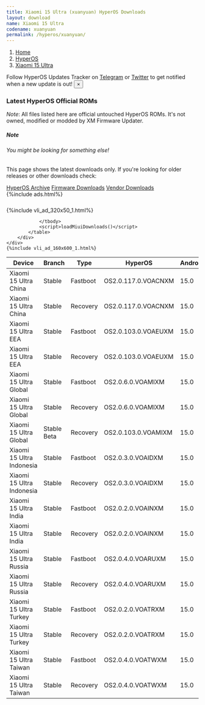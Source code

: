 ```yaml
---
title: Xiaomi 15 Ultra (xuanyuan) HyperOS Downloads
layout: download
name: Xiaomi 15 Ultra
codename: xuanyuan
permalink: /hyperos/xuanyuan/
---
```

<nav aria-label="breadcrumb">
    <ol class="breadcrumb">
        <li class="breadcrumb-item"><a href="/">Home</a></li>
        <li class="breadcrumb-item"><a href="/hyperos/">HyperOS</a></li>
        <li class="breadcrumb-item active" aria-current="page"><a href="/hyperos/xuanyuan/">Xiaomi 15 Ultra</a></li>
    </ol>
</nav>
<div class="alert alert-primary alert-dismissible fade show" role="alert">
    Follow HyperOS Updates Tracker on <a href="https://t.me/MIUIUpdatesTracker" class="alert-link">Telegram</a>
     or <a href="https://twitter.com/MiFwUpdater" class="alert-link">Twitter</a> to get notified when a new update is out!
    <button type="button" class="close" data-dismiss="alert" aria-label="Close">
        <span aria-hidden="true">&times;</span>
    </button>
</div>

### Latest HyperOS Official ROMs
*Note*: All files listed here are official untouched HyperOS ROMs. It's not owned, modified or modded by XM Firmware Updater.
<div class="card">
  <div class="card-body">
    <h5 class="card-title">Note</h5>
    <h6 class="card-subtitle mb-2 text-muted">You might be looking for something else!</h6>
    <p class="card-text">This page shows the latest downloads only.
     If you're looking for older releases or other downloads check:</p>
    <a href="/archive/hyperos/xuanyuan/" class="card-link">HyperOS Archive</a>
    <a href="/firmware/xuanyuan/" class="card-link">Firmware Downloads</a>
    <a href="/vendor/xuanyuan/" class="card-link">Vendor Downloads</a>
  </div>
</div>
{%include ads.html%}
<div class="row justify-content-center">
    <div class="col-10">
        <div class="table-responsive-md" style="margin-top: 25px;">
            {%include vli_ad_320x50_1.html%}
            <table id="miui" class="display dt-responsive nowrap compact table table-striped table-hover table-sm">
                <thead class="thead-dark">
                    <tr>
                        <th data-ref="device">Device</th>
                        <th data-ref="branch">Branch</th>
                        <th data-ref="type">Type</th>
                        <th data-ref="miui">HyperOS</th>
                        <th data-ref="android">Android</th>
                        <th data-ref="size">Size</th>
                        <th data-ref="size">Date</th>
                        <th data-ref="link">Link</th>
                    </tr>
                </thead>
                <tbody>
                <tr><td>Xiaomi 15 Ultra China</td><td>Stable</td><td>Fastboot</td><td>OS2.0.117.0.VOACNXM</td><td>15.0</td><td>11.5 GB</td><td>2025-04-10</td><td><a href="/hyperos/xuanyuan/stable/OS2.0.117.0.VOACNXM/">Download</a></td></tr>
<tr><td>Xiaomi 15 Ultra China</td><td>Stable</td><td>Recovery</td><td>OS2.0.117.0.VOACNXM</td><td>15.0</td><td>9.1 GB</td><td>2025-04-04</td><td><a href="/hyperos/xuanyuan/stable/OS2.0.117.0.VOACNXM/">Download</a></td></tr>
<tr><td>Xiaomi 15 Ultra EEA</td><td>Stable</td><td>Fastboot</td><td>OS2.0.103.0.VOAEUXM</td><td>15.0</td><td>10.2 GB</td><td>2025-04-07</td><td><a href="/hyperos/xuanyuan/stable/OS2.0.103.0.VOAEUXM/">Download</a></td></tr>
<tr><td>Xiaomi 15 Ultra EEA</td><td>Stable</td><td>Recovery</td><td>OS2.0.103.0.VOAEUXM</td><td>15.0</td><td>8.4 GB</td><td>2025-03-25</td><td><a href="/hyperos/xuanyuan/stable/OS2.0.103.0.VOAEUXM/">Download</a></td></tr>
<tr><td>Xiaomi 15 Ultra Global</td><td>Stable</td><td>Fastboot</td><td>OS2.0.6.0.VOAMIXM</td><td>15.0</td><td>10.8 GB</td><td>2025-02-18</td><td><a href="/hyperos/xuanyuan/stable/OS2.0.6.0.VOAMIXM/">Download</a></td></tr>
<tr><td>Xiaomi 15 Ultra Global</td><td>Stable</td><td>Recovery</td><td>OS2.0.6.0.VOAMIXM</td><td>15.0</td><td>8.3 GB</td><td>2025-03-02</td><td><a href="/hyperos/xuanyuan/stable/OS2.0.6.0.VOAMIXM/">Download</a></td></tr>
<tr><td>Xiaomi 15 Ultra Global</td><td>Stable Beta</td><td>Recovery</td><td>OS2.0.103.0.VOAMIXM</td><td>15.0</td><td>8.3 GB</td><td>2025-04-08</td><td><a href="/hyperos/xuanyuan/stable beta/OS2.0.103.0.VOAMIXM/">Download</a></td></tr>
<tr><td>Xiaomi 15 Ultra Indonesia</td><td>Stable</td><td>Fastboot</td><td>OS2.0.3.0.VOAIDXM</td><td>15.0</td><td>10.2 GB</td><td>2025-02-19</td><td><a href="/hyperos/xuanyuan/stable/OS2.0.3.0.VOAIDXM/">Download</a></td></tr>
<tr><td>Xiaomi 15 Ultra Indonesia</td><td>Stable</td><td>Recovery</td><td>OS2.0.3.0.VOAIDXM</td><td>15.0</td><td>8.3 GB</td><td>2025-03-04</td><td><a href="/hyperos/xuanyuan/stable/OS2.0.3.0.VOAIDXM/">Download</a></td></tr>
<tr><td>Xiaomi 15 Ultra India</td><td>Stable</td><td>Fastboot</td><td>OS2.0.2.0.VOAINXM</td><td>15.0</td><td>8.9 GB</td><td>2025-02-19</td><td><a href="/hyperos/xuanyuan/stable/OS2.0.2.0.VOAINXM/">Download</a></td></tr>
<tr><td>Xiaomi 15 Ultra India</td><td>Stable</td><td>Recovery</td><td>OS2.0.2.0.VOAINXM</td><td>15.0</td><td>8.1 GB</td><td>2025-03-21</td><td><a href="/hyperos/xuanyuan/stable/OS2.0.2.0.VOAINXM/">Download</a></td></tr>
<tr><td>Xiaomi 15 Ultra Russia</td><td>Stable</td><td>Fastboot</td><td>OS2.0.4.0.VOARUXM</td><td>15.0</td><td>10.6 GB</td><td>2025-02-19</td><td><a href="/hyperos/xuanyuan/stable/OS2.0.4.0.VOARUXM/">Download</a></td></tr>
<tr><td>Xiaomi 15 Ultra Russia</td><td>Stable</td><td>Recovery</td><td>OS2.0.4.0.VOARUXM</td><td>15.0</td><td>8.2 GB</td><td>2025-03-06</td><td><a href="/hyperos/xuanyuan/stable/OS2.0.4.0.VOARUXM/">Download</a></td></tr>
<tr><td>Xiaomi 15 Ultra Turkey</td><td>Stable</td><td>Fastboot</td><td>OS2.0.2.0.VOATRXM</td><td>15.0</td><td>9.9 GB</td><td>2025-01-16</td><td><a href="/hyperos/xuanyuan/stable/OS2.0.2.0.VOATRXM/">Download</a></td></tr>
<tr><td>Xiaomi 15 Ultra Turkey</td><td>Stable</td><td>Recovery</td><td>OS2.0.2.0.VOATRXM</td><td>15.0</td><td>8.3 GB</td><td>2025-03-02</td><td><a href="/hyperos/xuanyuan/stable/OS2.0.2.0.VOATRXM/">Download</a></td></tr>
<tr><td>Xiaomi 15 Ultra Taiwan</td><td>Stable</td><td>Fastboot</td><td>OS2.0.4.0.VOATWXM</td><td>15.0</td><td>9.4 GB</td><td>2025-02-19</td><td><a href="/hyperos/xuanyuan/stable/OS2.0.4.0.VOATWXM/">Download</a></td></tr>
<tr><td>Xiaomi 15 Ultra Taiwan</td><td>Stable</td><td>Recovery</td><td>OS2.0.4.0.VOATWXM</td><td>15.0</td><td>8.1 GB</td><td>2025-03-06</td><td><a href="/hyperos/xuanyuan/stable/OS2.0.4.0.VOATWXM/">Download</a></td></tr>

                </tbody>
                <script>loadMiuiDownloads()</script>
            </table>
        </div>
    </div>
    {%include vli_ad_160x600_1.html%}
</div>
